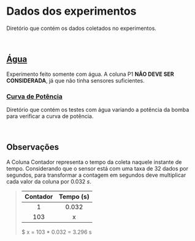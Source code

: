 # Dados dos experimentos

Diretório que contém os dados coletados no experimentos.

<br>

## [Água](./agua/)
Experimento feito somente com água. A coluna P1 **NÃO DEVE
SER CONSIDERADA**, já que não tinha sensores suficientes.

### [Curva de Potência](./agua/curva_de_potencia/)

Diretório que contém os testes com água variando a potência da bomba
para verificar a curva de potência.

<br>

## Observações

A Coluna Contador representa o tempo da coleta naquele instante de tempo.
Considerando que o sensor está com uma taxa de 32 dados por segundos, para
transformar a contagem em segundos deve multiplicar cada valor da coluna por
$0.032\ s$.

> | Contador | Tempo (s) |
> |:--------:|:---------:|
> |    1     |   0.032   |
> |    103   |     x     |
>
>   $ x = 103 * 0.032 = 3.296 s
